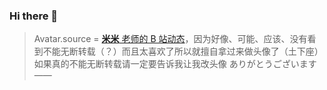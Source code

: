### Hi there 👋

> Avatar.source = [**米米** 老师的 B 站动态](https://t.bilibili.com/625538763777391796?spm_id_from=333.999.0.0)，因为好像、可能、应该、没有看到不能无断转载（？）而且太喜欢了所以就擅自拿过来做头像了（土下座）如果真的不能无断转载请一定要告诉我让我改头像 ありがとうございます——

<!--
**franci-e/franci-e** is a ✨ _special_ ✨ repository because its `README.md` (this file) appears on your GitHub profile.

Here are some ideas to get you started:

- 🔭 I’m currently working on ...
- 🌱 I’m currently learning ...
- 👯 I’m looking to collaborate on ...
- 🤔 I’m looking for help with ...
- 💬 Ask me about ...
- 📫 How to reach me: ...
- 😄 Pronouns: ...
- ⚡ Fun fact: ...
-->

